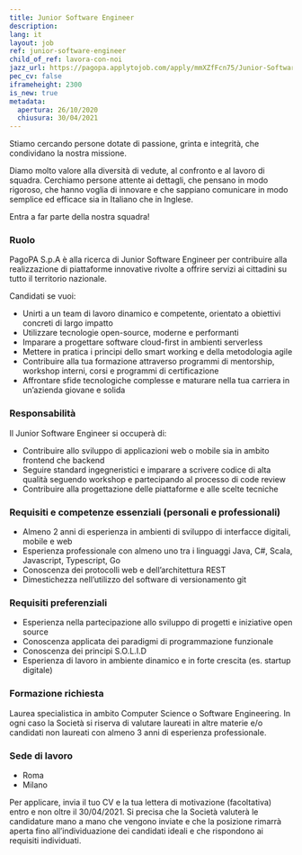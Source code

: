```yaml
---
title: Junior Software Engineer
description:
lang: it
layout: job
ref: junior-software-engineer
child_of_ref: lavora-con-noi
jazz_url: https://pagopa.applytojob.com/apply/mmXZfFcn75/Junior-Software-Engineer
pec_cv: false
iframeheight: 2300
is_new: true
metadata:
  apertura: 26/10/2020
  chiusura: 30/04/2021
---
```


Stiamo cercando persone dotate di passione, grinta e integrità, che condividano la nostra missione.

Diamo molto valore alla diversità di vedute, al confronto e al lavoro di squadra. Cerchiamo persone attente ai dettagli, che pensano in modo rigoroso, che hanno voglia di innovare e che sappiano comunicare in modo semplice ed efficace sia in Italiano che in Inglese.

Entra a far parte della nostra squadra!


### Ruolo

PagoPA S.p.A è alla ricerca di Junior Software Engineer per contribuire alla realizzazione di piattaforme innovative rivolte a offrire servizi ai cittadini su tutto il territorio nazionale.

Candidati se vuoi:

* Unirti a un team di lavoro dinamico e competente, orientato a obiettivi concreti di largo impatto
* Utilizzare tecnologie open-source, moderne e performanti
* Imparare a progettare software cloud-first in ambienti serverless
* Mettere in pratica i principi dello smart working e della metodologia agile
* Contribuire alla tua formazione attraverso programmi di mentorship, workshop interni, corsi e programmi di certificazione
* Affrontare sfide tecnologiche complesse e maturare nella tua carriera in un’azienda giovane e solida


### Responsabilità

Il Junior Software Engineer si occuperà di:

* Contribuire allo sviluppo di applicazioni web o mobile sia in ambito frontend che backend
* Seguire standard ingegneristici e imparare a scrivere codice di alta qualità seguendo workshop e partecipando al processo di code review
* Contribuire alla  progettazione delle piattaforme e alle scelte tecniche


### Requisiti e competenze essenziali (personali e professionali)

* Almeno 2 anni di esperienza in ambienti di sviluppo di interfacce digitali, mobile e web
* Esperienza professionale con almeno uno tra i linguaggi Java, C#, Scala, Javascript, Typescript, Go
* Conoscenza dei protocolli web e dell’architettura REST
* Dimestichezza nell’utilizzo del software di versionamento git


### Requisiti preferenziali

* Esperienza nella partecipazione allo sviluppo di progetti e iniziative open source
* Conoscenza applicata dei paradigmi di programmazione funzionale
* Conoscenza dei principi S.O.L.I.D
* Esperienza di lavoro in ambiente dinamico e in forte crescita (es. startup digitale)


### Formazione richiesta

Laurea specialistica in ambito Computer Science o Software Engineering. In ogni caso la Società si riserva di valutare laureati in altre materie e/o candidati non laureati con almeno 3 anni di  esperienza professionale. 


### Sede di lavoro

* Roma
* Milano

Per applicare, invia il tuo CV e la tua lettera di motivazione (facoltativa) entro e non oltre il 30/04/2021. Si precisa che la Società valuterà le candidature mano a mano che vengono inviate e che la posizione rimarrà aperta fino all’individuazione dei candidati ideali e che rispondono ai requisiti individuati.
